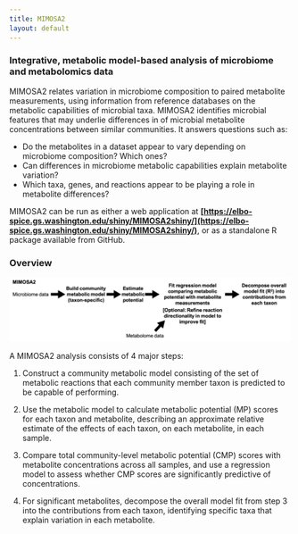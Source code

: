 ```yaml
---
title: MIMOSA2
layout: default
---
```


### Integrative, metabolic model-based analysis of microbiome and metabolomics data

MIMOSA2 relates variation in microbiome composition to paired metabolite measurements, using information from reference databases on the metabolic capabilities of microbial taxa. 
MIMOSA2 identifies microbial features that may underlie differences in of microbial metabolite concentrations between similar communities. It answers questions such as:

- Do the metabolites in a dataset appear to vary depending on microbiome composition? Which ones?
- Can differences in microbiome metabolic capabilities explain metabolite variation?
- Which taxa, genes, and reactions appear to be playing a role in metabolite differences?

MIMOSA2 can be run as either a web application at **[https://elbo-spice.gs.washington.edu/shiny/MIMOSA2shiny/](https://elbo-spice.gs.washington.edu/shiny/MIMOSA2shiny/)**, or as a standalone R package available from GitHub. 

### Overview

![alt text](FlowChart.png "MIMOSA2 Flow Chart")

A MIMOSA2 analysis consists of 4 major steps: 

1) Construct a community metabolic model consisting of the set of metabolic reactions that each community member taxon is predicted to be capable of performing. 

2) Use the metabolic model to calculate metabolic potential (MP) scores for each taxon and metabolite, 
describing an approximate relative estimate of the effects of each taxon, on each metabolite, in each sample.

3) Compare total community-level metabolic potential (CMP) scores with metabolite concentrations across all samples, 
and use a regression model to assess whether CMP scores are significantly predictive of concentrations.

4) For significant metabolites, decompose the overall model fit from step 3 into the contributions from each taxon, 
identifying specific taxa that explain variation in each metabolite.